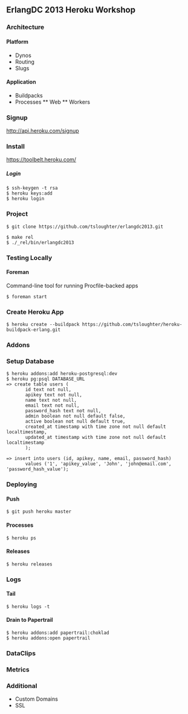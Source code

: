 ## ErlangDC 2013 Heroku Workshop

### Architecture

#### Platform

* Dynos
* Routing
* Slugs

#### Application

* Buildpacks
* Processes
** Web
** Workers

### Signup

http://api.heroku.com/signup

### Install

https://toolbelt.heroku.com/

##### Login

```
$ ssh-keygen -t rsa
$ heroku keys:add
$ heroku login
```

### Project

```
$ git clone https://github.com/tsloughter/erlangdc2013.git
```

```
$ make rel
$ ./_rel/bin/erlangdc2013
```

### Testing Locally

#### Foreman

Command-line tool for running Procfile-backed apps

```
$ foreman start
```

### Create Heroku App

```shell
$ heroku create --buildpack https://github.com/tsloughter/heroku-buildpack-erlang.git
```

### Addons

### Setup Database

```
$ heroku addons:add heroku-postgresql:dev
$ heroku pg:psql DATABASE_URL
=> create table users (
       id text not null,                                                        
       apikey text not null,
       name text not null,
       email text not null,
       password_hash text not null,
       admin boolean not null default false,
       active boolean not null default true,
       created_at timestamp with time zone not null default localtimestamp,
       updated_at timestamp with time zone not null default localtimestamp
       );
       
=> insert into users (id, apikey, name, email, password_hash)
       values ('1', 'apikey_value', 'John', 'john@email.com', 'password_hash_value');
```

### Deploying

#### Push

```
$ git push heroku master
```

#### Processes

```
$ heroku ps
```

#### Releases

```
$ heroku releases
```

### Logs

#### Tail

```
$ heroku logs -t
```

#### Drain to Papertrail

```
$ heroku addons:add papertrail:choklad
$ heroku addons:open papertrail
```

### DataClips

### Metrics

### Additional

* Custom Domains
* SSL
